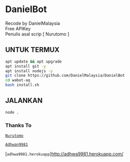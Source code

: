 # DanielBot

Recode by DanielMalaysia
<br>
Free APIKey
<br>
Penulis asal scrip [ Nurutomo ]

## UNTUK TERMUX

```bash
apt update && apt upgrade
apt install git -y
apt install nodejs -y
git clone https://github.com/DanielMalaysia/DanielBot
cd wabot-aq
bash install.sh
```

## JALANKAN

```bash
node .
```

### Thanks To
[`Nurutomo`](https://github.com/Nurutomo)

[`Adhwan9981`](https://github.com/Adhwa9981)

[`adhwa9981.herokuapp`]http://adhwa9981.herokuapp.com/
